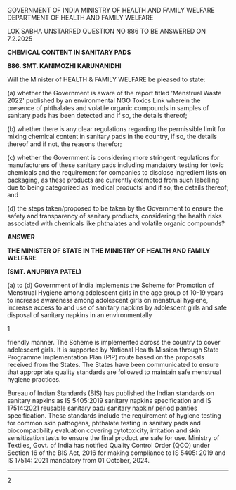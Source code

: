 GOVERNMENT OF INDIA
MINISTRY OF HEALTH AND FAMILY WELFARE
DEPARTMENT OF HEALTH AND FAMILY WELFARE

LOK SABHA
UNSTARRED QUESTION NO 886
TO BE ANSWERED ON 7.2.2025

**CHEMICAL CONTENT IN SANITARY PADS**

**886. SMT. KANIMOZHI KARUNANIDHI**

Will the Minister of HEALTH & FAMILY WELFARE be pleased to state:

(a) whether the Government is aware of the report titled 'Menstrual Waste 2022' published
by an environmental NGO Toxics Link wherein the presence of phthalates and volatile
organic compounds in samples of sanitary pads has been detected and if so, the details
thereof;

(b) whether there is any clear regulations regarding the permissible limit for mixing
chemical content in sanitary pads in the country, if so, the details thereof and if not, the
reasons therefor;

(c) whether the Government is considering more stringent regulations for manufacturers of
these sanitary pads including mandatory testing for toxic chemicals and the requirement
for companies to disclose ingredient lists on packaging, as these products are currently
exempted from such labelling due to being categorized as ‘medical products' and if so, the
details thereof; and

(d) the steps taken/proposed to be taken by the Government to ensure the safety and
transparency of sanitary products, considering the health risks associated with chemicals
like phthalates and volatile organic compounds?

**ANSWER**

**THE MINISTER OF STATE IN THE MINISTRY OF HEALTH AND FAMILY
WELFARE**

**(SMT. ANUPRIYA PATEL)**

(a) to (d) Government of India implements the Scheme for Promotion of Menstrual
Hygiene among adolescent girls in the age group of 10-19 years to increase awareness
among adolescent girls on menstrual hygiene, increase access to and use of sanitary
napkins by adolescent girls and safe disposal of sanitary napkins in an environmentally

1

friendly manner. The Scheme is implemented across the country to cover adolescent girls.
It is supported by National Health Mission through State Programme Implementation Plan
(PIP) route based on the proposals received from the States. The States have been
communicated to ensure that appropriate quality standards are followed to maintain safe
menstrual hygiene practices.

Bureau of Indian Standards (BIS) has published the Indian standards on sanitary napkins
as IS 5405:2019 sanitary napkins specification and IS 17514:2021 reusable sanitary pad/
sanitary napkin/ period panties specification. These standards include the requirement of
hygiene testing for common skin pathogens, phthalate testing in sanitary pads and
biocompatibility evaluation covering cytotoxicity, irritation and skin sensitization tests to
ensure the final product are safe for use. Ministry of Textiles, Govt. of India has notified
Quality Control Order (QCO) under Section 16 of the BIS Act, 2016 for making
compliance to IS 5405: 2019 and IS 17514: 2021 mandatory from 01 October, 2024.

---

2

